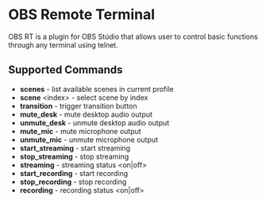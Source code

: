 # OBS Remote Terminal

OBS RT is a plugin for OBS Stúdio that allows user to control basic functions through any terminal using telnet.

## Supported Commands

 * **scenes**               - list available scenes in current profile
 * **scene** &lt;index&gt;    - select scene by index
 * **transition**           - trigger transition button
 * **mute_desk**            - mute desktop audio output
 * **unmute_desk**          - unmute desktop audio output
 * **mute_mic**             - mute microphone output
 * **unmute_mic**           - unmute microphone output
 * **start_streaming**      - start streaming
 * **stop_streaming**       - stop streaming
 * **streaming**            - streaming status <on|off>
 * **start_recording**      - start recording
 * **stop_recording**       - stop recording
 * **recording**            - recording status <on|off>
